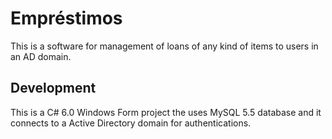 # Empréstimos
This is a software for management of loans of any kind of items to users in an AD domain.

## Development

This is a C# 6.0 Windows Form project the uses MySQL 5.5 database and it connects to a Active Directory domain for authentications.
